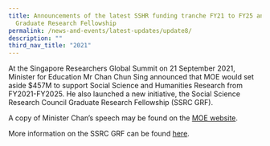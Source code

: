 ```yaml
---
title: Announcements of the latest SSHR funding tranche FY21 to FY25 and SSRC
  Graduate Research Fellowship
permalink: /news-and-events/latest-updates/update8/
description: ""
third_nav_title: "2021"
---
```



At the Singapore Researchers Global Summit on 21 September 2021, Minister for Education Mr Chan Chun Sing announced that MOE would set aside $457M to support Social Science and Humanities Research from FY2021-FY2025. He also launched a new initiative, the Social Science Research Council Graduate Research Fellowship (SSRC GRF).   

A copy of Minister Chan’s speech may be found on the [MOE website](https://www.moe.gov.sg/news/speeches/20210921-speech-by-minister-for-education-mr-chan-chun-sing-at-the-closing-ceremony-of-the-singaporean-researchers-global-summit-at-the-nanyang-technological-university).  

More information on the SSRC GRF can be found [here](https://staging.d2ih14cxifahz0.amplifyapp.com/initiatives/SSRC-graduate-research/overview/).